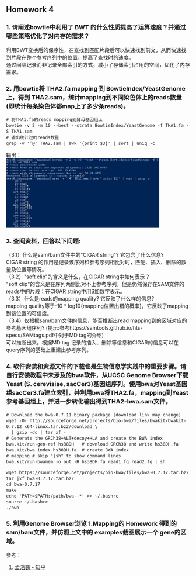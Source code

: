 ## Homework 4    
    
### 1. 请阐述bowtie中利用了 BWT 的什么性质提高了运算速度？并通过哪些策略优化了对内存的需求？  
利用BWT变换后的保序性，在查找到匹配片段后可以快速找到前文，从而快速找到片段在整个参考序列中的位置，提高了查找时的速度。      
通过间隔记录而非记录全部索引的方式，减小了存储索引占用的空间，优化了内存需求。    
    
### 2. 用bowtie将 THA2.fa mapping 到 BowtieIndex/YeastGenome 上，得到 THA2.sam，统计mapping到不同染色体上的reads数量(即统计每条染色体都map上了多少条reads)。
```  
# 将THA1.fa的reads mapping到酵母基因组上  
bowtie -v 2 -m 10 --best --strata BowtieIndex/YeastGenome -f THA1.fa -S THA1.sam
# 输出统计过的reads数量
grep -v '^@' THA2.sam | awk '{print $3}' | sort | uniq -c
```  
输出：     
<img src="./bioinfo_hw5.png" width = "420" height = "190" alt="fig1" align=center /> 
    
### 3. 查阅资料，回答以下问题:     
（3.1）什么是sam/bam文件中的"CIGAR string"? 它包含了什么信息?    
CIGAR string 的作用是记录该序列和参考序列相比对时，匹配、插入、删除的数量及位置等情况。    
（3.2）"soft clip"的含义是什么，在CIGAR string中如何表示？   
"soft clip"的含义是在序列两侧比对不上参考序列，但是仍然保存在SAM文件的reads中的片段；在CIGAR string中用S加数字表示。     
（3.3）什么是reads的mapping quality? 它反映了什么样的信息?   
mapping quality等于-10 * log10{mapping位置出错的概率}，它反映了mapping到该位置的可信度。       
（3.4）仅根据sam/bam文件的信息，能否推断出read mapping到的区域对应的参考基因组序列? (提示:参考https://samtools.github.io/hts-specs/SAMtags.pdf中对于MD tag的介绍)       
可以推断出来。根据MD tag 记录的插入、删除等信息和CIGAR的信息可以在query序列的基础上重建出参考序列。      

### 4. 软件安装和资源文件的下载也是生物信息学实践中的重要步骤。请自行安装教程中未涉及的bwa软件，从UCSC Genome Browser下载Yeast (S. cerevisiae, sacCer3)基因组序列。使用bwa对Yeast基因组sacCer3.fa建立索引，并利用bwa将THA2.fa，mapping到Yeast参考基因组上，并进一步转化输出得到THA2-bwa.sam文件。   

```
# Download the bwa-0.7.11 binary package (download link may change)
wget -O- http://sourceforge.net/projects/bio-bwa/files/bwakit/bwakit-0.7.12_x64-linux.tar.bz2/download \
  | gzip -dc | tar xf -
# Generate the GRCh38+ALT+decoy+HLA and create the BWA index
bwa.kit/run-gen-ref hs38DH   # download GRCh38 and write hs38DH.fa
bwa.kit/bwa index hs38DH.fa  # create BWA index
# mapping # skip "|sh" to show command lines
bwa.kit/run-bwamem -o out -H hs38DH.fa read1.fq read2.fq | sh    
```
```
wget https://sourceforge.net/projects/bio-bwa/files/bwa-0.7.17.tar.bz2
tar jxf bwa-0.7.17.tar.bz2
cd bwa-0.7.17
make
echo 'PATH=$PATH:/path/bwa--*' >> ~/.bashrc
source ~/.bashrc
./bwa
```

### 5. 利用Genome Browser浏览 1.Mapping的 Homework 得到的sam/bam文件，并仿照上文中的 examples截图展示一个 gene的区域。   





参考：   
1. [孟浩巍 - 知乎](https://www.zhihu.com/people/meng_howard)

